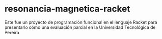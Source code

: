 # resonancia-magnetica-racket
Este fue un proyecto de programación funcional en el lenguaje Racket para presentarlo cómo una evaluación parcial en la Universidad Tecnológica de Pereira
